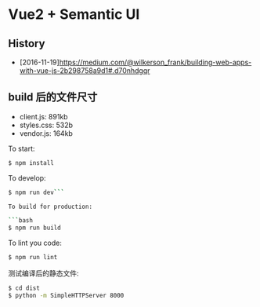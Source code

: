 # Vue2 + Semantic UI

## History

* [2016-11-19]https://medium.com/@wilkerson_frank/building-web-apps-with-vue-js-2b298758a9d1#.d70nhdgqr

## build 后的文件尺寸

* client.js: 891kb
* styles.css: 532b
* vendor.js: 164kb

To start:

```bash
$ npm install
```

To develop:

```bash
$ npm run dev```

To build for production:

```bash
$ npm run build
```

To lint you code:

```bash
$ npm run lint
```

测试编译后的静态文件:

```bash
$ cd dist
$ python -m SimpleHTTPServer 8000
```
